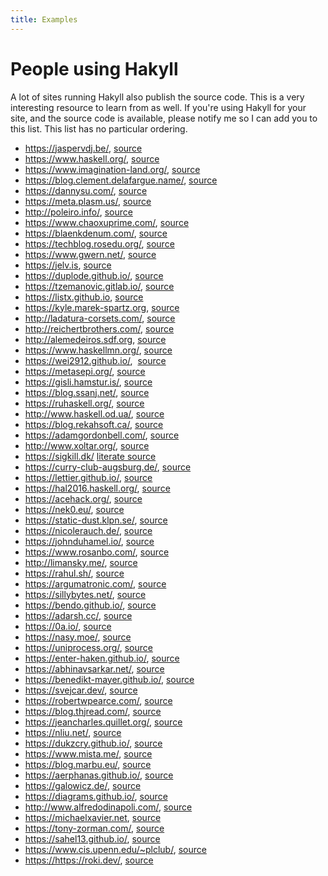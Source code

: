 ```yaml
---
title: Examples
---
```


# People using Hakyll

A lot of sites running Hakyll also publish the source code. This is a very
interesting resource to learn from as well. If you're using Hakyll for your
site, and the source code is available, please notify me so I can add you to
this list. This list has no particular ordering.

- <https://jaspervdj.be/>,
  [source](https://github.com/jaspervdj/jaspervdj)
- <https://www.haskell.org/>,
  [source](https://github.com/haskell-infra/www.haskell.org/)
- <https://www.imagination-land.org/>,
  [source](https://github.com/Keruspe/blog/)
- <https://blog.clement.delafargue.name/>,
  [source](https://github.com/divarvel/blog)
- <https://dannysu.com/>,
  [source](https://github.com/dannysu/hakyll-blog)
- <https://meta.plasm.us/>,
  [source](https://github.com/travisbrown/metaplasm)
- <http://poleiro.info/>,
  [source](https://github.com/arthuraa/poleiro)
- <https://www.chaoxuprime.com/>,
  [source](https://github.com/chaoxu/chaoxu.github.io/tree/develop)
- <https://blaenkdenum.com/>,
  [source](https://github.com/blaenk/blaenk.github.io)
- <https://techblog.rosedu.org/>,
  [source](https://github.com/rosedu/techblog)
- <https://www.gwern.net/>,
  [source](https://github.com/gwern/gwern.net)
- <https://jelv.is>,
  [source](https://github.com/TikhonJelvis/website)
- <https://duplode.github.io/>,
  [source](https://github.com/duplode/duplode.github.io/tree/sources)
- <https://tzemanovic.gitlab.io/>,
  [source](https://gitlab.com/tzemanovic/tzemanovic.gitlab.io)
- <https://listx.github.io>,
  [source](https://github.com/listx/listx_blog)
- <https://kyle.marek-spartz.org>,
  [source](https://github.com/zeckalpha/kyle.marek-spartz.org)
- <http://ladatura-corsets.com/>,
  [source](https://github.com/dsferruzza/datura-corsets)
- <http://reichertbrothers.com/>,
  [source](https://github.com/rbros/reichertbrothers.com)
- <http://alemedeiros.sdf.org>,
  [source](https://github.com/alemedeiros/homepage)
- <https://www.haskellmn.org/>,
  [source](https://github.com/HaskellMN/www.haskellmn.org)
- <https://wei2912.github.io/>,
  [source](https://github.com/wei2912/blog-src)
- <https://metasepi.org/>,
  [source](https://github.com/metasepi/metasepi-website)
- <https://gisli.hamstur.is/>,
  [source](https://github.com/gislik/gisli.hamstur.is)
- <https://blog.ssanj.net/>,
  [source](https://github.com/ssanj/babyloncandle)
- <https://ruhaskell.org/>,
  [source](https://github.com/ruHaskell/ruhaskell)
- <http://www.haskell.od.ua/>,
  [source](https://github.com/odhug/odhug.github.com)
- <https://blog.rekahsoft.ca/>,
  [source](https://git.rekahsoft.ca/rekahsoft/blog-rekahsoft-ca)
- <https://adamgordonbell.com/>,
  [source](https://github.com/adamgordonbell/agbell.github.io/tree/hakyll)
- <http://www.xoltar.org/>,
  [source](https://github.com/xoltar/xoltar.org)
- <https://sigkill.dk/>
  [literate source](http://sigkill.dk/programs/sigkill.html)
- <https://curry-club-augsburg.de/>,
  [source](https://github.com/curry-club-aux/curry-club-augsburg.de)
- <https://lettier.github.io/>,
  [source](https://github.com/lettier/lettier.github.io)
- <https://hal2016.haskell.org/>,
  [source](https://github.com/nomeata/hal2016-website/)
- <https://acehack.org/>,
  [source](https://github.com/sakshamsharma/acehack/)
- <https://nek0.eu/>,
  [source](https://gitea.nek0.eu/nek0/nek0.eu)
- <https://static-dust.klpn.se/>,
  [source](https://github.com/klpn/static-dust)
- <https://nicolerauch.de/>,
  [source](https://github.com/NicoleRauch/BusinessWebsite)
- <https://johnduhamel.io/>,
  [source](https://github.com/jjduhamel/blog)
- <https://www.rosanbo.com/>,
  [source](https://github.com/polo2ro/blog)
- <http://limansky.me/>,
  [source](https://github.com/limansky/limansky_me)
- <https://rahul.sh/>,
  [source](https://gitlab.com/rp/rp.gitlab.io)
- <https://argumatronic.com/>,
  [source](https://github.com/argumatronic/argumatronic)
- <https://sillybytes.net/>,
  [source](https://github.com/sillybytes/sillybytes)
- <https://bendo.github.io/>,
  [source](https://github.com/bendo/bendo.github.io/tree/dev)
- <https://adarsh.cc/>,
  [source](https://github.com/adarshp/adarsh.cc)
- <https://0a.io/>,
  [source](https://github.com/archywillhe/0a.io-v0)
- <https://nasy.moe/>,
  [source](https://github.com/nasyxx/NasyMoe)
- <https://uniprocess.org/>,
  [source](https://gitlab.com/uniprocess/uniprocess.org)
- <https://enter-haken.github.io/>,
  [source](https://github.com/enter-haken/blog)
- <https://abhinavsarkar.net/>,
  [source](https://github.com/abhin4v/abhin4v.github.io/tree/source)
- <https://benedikt-mayer.github.io/>,
  [source](https://github.com/benedikt-mayer/benedikt-mayer.github.io)
- <https://svejcar.dev/>,
  [source](https://github.com/vaclavsvejcar/svejcar-dev)
- <https://robertwpearce.com/>,
  [source](https://github.com/rpearce/robertwpearce.com)
- <https://blog.thjread.com/>,
  [source](https://github.com/thjread/thjread-blog)
- <https://jeancharles.quillet.org/>,
  [source](https://github.com/jecaro/jeancharles.quillet)
- <https://nliu.net/>,
  [source](https://github.com/dreamsmasher/site-haskell-source)
- <https://dukzcry.github.io/>,
  [source](https://github.com/dukzcry/dukzcry.github.io)
- <https://www.mista.me/>,
  [source](https://github.com/agustinmista/website)
- <https://blog.marbu.eu/>,
  [source](https://github.com/marbu/blog-marbu-eu)
- <https://aerphanas.github.io/>,
  [source](https://github.com/aerphanas/aerphanas.github.io)
- <https://galowicz.de/>,
  [source](https://github.com/tfc/tfc.github.io/tree/develop)
- <https://diagrams.github.io/>,
  [source](https://github.com/diagrams/diagrams-doc)
- <http://www.alfredodinapoli.com/>,
  [source](https://github.com/adinapoli/alfredodinapoli.com)
- <https://michaelxavier.net>,
  [source](https://github.com/michaelxavier/michaelxavier.net)
- <https://tony-zorman.com/>,
  [source](https://github.com/slotThe/slotThe.github.io)
- <https://sahel13.github.io/>,
  [source](https://github.com/Sahel13/Sahel13.github.io)
- <https://www.cis.upenn.edu/~plclub/>,
  [source](https://github.com/plclub/plclub-web)
- <https://https://roki.dev/>,
  [source](https://github.com/falgon/roki-web)
